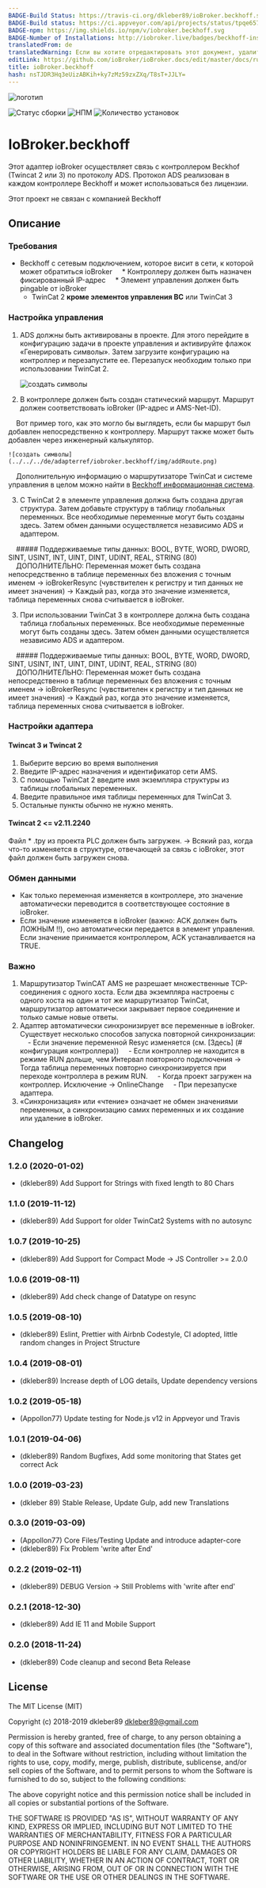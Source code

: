 ```yaml
---
BADGE-Build Status: https://travis-ci.org/dkleber89/ioBroker.beckhoff.svg?branch=master
BADGE-Build status: https://ci.appveyor.com/api/projects/status/tpqe657lqrir3kew/branch/master?svg=true
BADGE-npm: https://img.shields.io/npm/v/iobroker.beckhoff.svg
BADGE-Number of Installations: http://iobroker.live/badges/beckhoff-installed.svg
translatedFrom: de
translatedWarning: Если вы хотите отредактировать этот документ, удалите поле «translationFrom», в противном случае этот документ будет снова автоматически переведен
editLink: https://github.com/ioBroker/ioBroker.docs/edit/master/docs/ru/adapterref/iobroker.beckhoff/README.md
title: ioBroker.beckhoff
hash: nsTJDR3Hq3eUizABKih+ky7zMz59zxZXq/T8sT+JJLY=
---
```

![логотип](../../../de/adapterref/iobroker.beckhoff/img/beckhoff.png)

![Статус сборки](https://ci.appveyor.com/api/projects/status/tpqe657lqrir3kew/branch/master?svg=true)
![НПМ](https://img.shields.io/npm/v/iobroker.beckhoff.svg)
![Количество установок](http://iobroker.live/badges/beckhoff-installed.svg)

# IoBroker.beckhoff
Этот адаптер ioBroker осуществляет связь с контроллером Beckhof (Twincat 2 или 3) по протоколу ADS.
Протокол ADS реализован в каждом контроллере Beckhoff и может использоваться без лицензии.

Этот проект не связан с компанией Beckhoff

## Описание
### Требования
* Beckhoff с сетевым подключением, которое висит в сети, к которой может обратиться ioBroker
    * Контроллеру должен быть назначен фиксированный IP-адрес
    * Элемент управления должен быть pingable от ioBroker
  * TwinCat 2 **кроме элементов управления BC** или TwinCat 3

### Настройка управления
1. ADS должны быть активированы в проекте. Для этого перейдите в конфигурацию задачи в проекте управления и активируйте флажок «Генерировать символы». Затем загрузите конфигурацию на контроллер и перезапустите ее. Перезапуск необходим только при использовании TwinCat 2.

    ![создать символы](../../../de/adapterref/iobroker.beckhoff/img/createSymbols.png)

2. В контроллере должен быть создан статический маршрут. Маршрут должен соответствовать ioBroker (IP-адрес и AMS-Net-ID).

    Вот пример того, как это могло бы выглядеть, если бы маршрут был добавлен непосредственно к контроллеру. Маршрут также может быть добавлен через инженерный калькулятор.

    ![создать символы](../../../de/adapterref/iobroker.beckhoff/img/addRoute.png)

    Дополнительную информацию о маршрутизаторе TwinCat и системе управления в целом можно найти в [Beckhoff информационная система](https://infosys.beckhoff.com/ "Beckhoff Information System").

3. С TwinCat 2 в элементе управления должна быть создана другая структура. Затем добавьте структуру в таблицу глобальных переменных. Все необходимые переменные могут быть созданы здесь. Затем обмен данными осуществляется независимо ADS и адаптером.

    ##### Поддерживаемые типы данных: BOOL, BYTE, WORD, DWORD, SINT, USINT, INT, UINT, DINT, UDINT, REAL, STRING (80)
    ДОПОЛНИТЕЛЬНО: Переменная может быть создана непосредственно в таблице переменных без вложения с точным именем -> ioBrokerResync (чувствителен к регистру и тип данных не имеет значения) -> Каждый раз, когда это значение изменяется, таблица переменных снова считывается в ioBroker.

3. При использовании TwinCat 3 в контроллере должна быть создана таблица глобальных переменных. Все необходимые переменные могут быть созданы здесь. Затем обмен данными осуществляется независимо ADS и адаптером.

    ##### Поддерживаемые типы данных: BOOL, BYTE, WORD, DWORD, SINT, USINT, INT, UINT, DINT, UDINT, REAL, STRING (80)
    ДОПОЛНИТЕЛЬНО: Переменная может быть создана непосредственно в таблице переменных без вложения с точным именем -> ioBrokerResync (чувствителен к регистру и тип данных не имеет значения) -> Каждый раз, когда это значение изменяется, таблица переменных снова считывается в ioBroker.

### Настройки адаптера
#### Twincat 3 и Twincat 2
1. Выберите версию во время выполнения
2. Введите IP-адрес назначения и идентификатор сети AMS.
3. С помощью TwinCat 2 введите имя экземпляра структуры из таблицы глобальных переменных.
4. Введите правильное имя таблицы переменных для TwinCat 3.
5. Остальные пункты обычно не нужно менять.

#### Twincat 2 <= v2.11.2240
Файл * .tpy из проекта PLC должен быть загружен. -> Всякий раз, когда что-то изменяется в структуре, отвечающей за связь с ioBroker, этот файл должен быть загружен снова.

### Обмен данными
- Как только переменная изменяется в контроллере, это значение автоматически переводится в соответствующее состояние в ioBroker.
- Если значение изменяется в ioBroker (важно: ACK должен быть ЛОЖНЫМ !!), оно автоматически передается в элемент управления. Если значение принимается контроллером, ACK устанавливается на TRUE.

### Важно
1. Маршрутизатор TwinCAT AMS не разрешает множественные TCP-соединения с одного хоста. Если два экземпляра настроены с одного хоста на один и тот же маршрутизатор TwinCat, маршрутизатор автоматически закрывает первое соединение и только самые новые ответы.
2. Адаптер автоматически синхронизирует все переменные в ioBroker. Существует несколько способов запуска повторной синхронизации:
    - Если значение переменной Resyc изменяется (см. [Здесь] (# конфигурация контроллера))
    - Если контроллер не находится в режиме RUN дольше, чем Интервал повторного подключения -> Тогда таблица переменных повторно синхронизируется при переходе контроллера в режим RUN.
    - Когда проект загружен на контроллер. Исключение -> OnlineChange
    - При перезапуске адаптера.
3. «Синхронизация» или «чтение» означает не обмен значениями переменных, а синхронизацию самих переменных и их создание или удаление в ioBroker.

## Changelog
### 1.2.0 (2020-01-02)

- (dkleber89) Add Support for Strings with fixed length to 80 Chars 

### 1.1.0 (2019-11-12)

- (dkleber89) Add Support for older TwinCat2 Systems with no autosync

### 1.0.7 (2019-10-25)

- (dkleber89) Add Support for Compact Mode -> JS Controller >= 2.0.0

### 1.0.6 (2019-08-11)

-   (dkleber89) Add check change of Datatype on resync

### 1.0.5 (2019-08-10)

-   (dkleber89) Eslint, Prettier with Airbnb Codestyle, CI adopted, little random changes in Project Structure

### 1.0.4 (2019-08-01)

-   (dkleber89) Increase depth of LOG details, Update dependency versions

### 1.0.2 (2019-05-18)

-   (Appollon77) Update testing for Node.js v12 in Appveyor und Travis

### 1.0.1 (2019-04-06)

-   (dkleber89) Random Bugfixes, Add some monitoring that States get correct Ack

### 1.0.0 (2019-03-23)

-   (dkleber 89) Stable Release, Update Gulp, add new Translations

### 0.3.0 (2019-03-09)

-   (Appollon77) Core Files/Testing Update and introduce adapter-core
-   (dkleber89) Fix Problem 'write after End'

### 0.2.2 (2019-02-11)

-   (dkleber89) DEBUG Version -> Still Problems with 'write after end'

### 0.2.1 (2018-12-30)

-   (dkleber89) Add IE 11 and Mobile Support

### 0.2.0 (2018-11-24)

-   (dkleber89) Code cleanup and second Beta Release

## License

The MIT License (MIT)

Copyright (c) 2018-2019 dkleber89 <dkleber89@gmail.com>

Permission is hereby granted, free of charge, to any person obtaining a copy
of this software and associated documentation files (the "Software"), to deal
in the Software without restriction, including without limitation the rights
to use, copy, modify, merge, publish, distribute, sublicense, and/or sell
copies of the Software, and to permit persons to whom the Software is
furnished to do so, subject to the following conditions:

The above copyright notice and this permission notice shall be included in
all copies or substantial portions of the Software.

THE SOFTWARE IS PROVIDED "AS IS", WITHOUT WARRANTY OF ANY KIND, EXPRESS OR
IMPLIED, INCLUDING BUT NOT LIMITED TO THE WARRANTIES OF MERCHANTABILITY,
FITNESS FOR A PARTICULAR PURPOSE AND NONINFRINGEMENT. IN NO EVENT SHALL THE
AUTHORS OR COPYRIGHT HOLDERS BE LIABLE FOR ANY CLAIM, DAMAGES OR OTHER
LIABILITY, WHETHER IN AN ACTION OF CONTRACT, TORT OR OTHERWISE, ARISING FROM,
OUT OF OR IN CONNECTION WITH THE SOFTWARE OR THE USE OR OTHER DEALINGS IN
THE SOFTWARE.